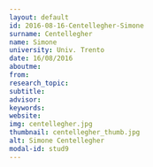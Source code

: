 ```yaml
---
layout: default 
id: 2016-08-16-Centellegher-Simone
surname: Centellegher
name: Simone
university: Univ. Trento
date: 16/08/2016
aboutme: 
from: 
research_topic: 
subtitle: 
advisor: 
keywords: 
website: 
img: centellegher.jpg
thumbnail: centellegher_thumb.jpg
alt: Simone Centellegher
modal-id: stud9
---
```

